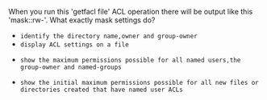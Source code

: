 When you run this 'getfacl file' ACL operation there will be output like this 'mask::rw-'. What exactly mask settings do?

* `identify the directory name,owner and group-owner`
* `display ACL settings on a file`
+ `show the maximum permissions possible for all named users,the group-owner and named-groups`
* `show the initial maximum permissions possible for all new files or directories created that have named user ACLs`
